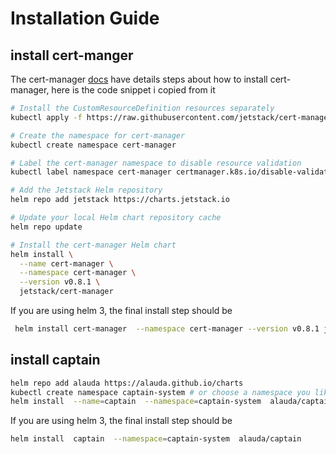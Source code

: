 # Installation Guide


## install cert-manger
The cert-manager [docs](https://docs.cert-manager.io/en/latest/getting-started/install/kubernetes.html) have details steps about how to install cert-manager,
here is the code snippet i copied from it 

```bash
# Install the CustomResourceDefinition resources separately
kubectl apply -f https://raw.githubusercontent.com/jetstack/cert-manager/release-0.8/deploy/manifests/00-crds.yaml

# Create the namespace for cert-manager
kubectl create namespace cert-manager

# Label the cert-manager namespace to disable resource validation
kubectl label namespace cert-manager certmanager.k8s.io/disable-validation=true

# Add the Jetstack Helm repository
helm repo add jetstack https://charts.jetstack.io

# Update your local Helm chart repository cache
helm repo update

# Install the cert-manager Helm chart
helm install \
  --name cert-manager \
  --namespace cert-manager \
  --version v0.8.1 \
  jetstack/cert-manager
```

If you are using helm 3, the final install step should be 


```bash
 helm install cert-manager  --namespace cert-manager --version v0.8.1 jetstack/cert-manager
```


## install captain
``` bash
helm repo add alauda https://alauda.github.io/charts
kubectl create namespace captain-system # or choose a namespace you like， just remember to update the args below
helm install  --name=captain  --namespace=captain-system  alauda/captain
```

If you are using helm 3, the final install step should be 

```bash
helm install  captain  --namespace=captain-system  alauda/captain
```

